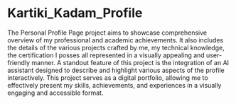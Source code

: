 # Kartiki_Kadam_Profile
The Personal Profile Page project aims to showcase comprehensive overview of my professional and academic achievements. It also includes the details of the various projects crafted by me, my technical knowledge, the certification I posses all represented in a visually appealing and user-friendly manner. A standout feature of this project is the integration of an AI assistant designed to describe and highlight various aspects of the profile interactively. This project serves as a digital portfolio, allowing me to effectively present my skills, achievements, and experiences in a visually engaging and accessible format.
